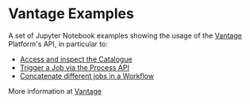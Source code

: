 # Vantage Examples

A set of Jupyter Notebook examples showing the usage of the [Vantage](https://vantage.earthi.world/) Platform's API, in particular to:

* [Access and inspect the Catalogue](./Catalogue.ipynb)
* [Trigger a Job via the Process API](./Job.ipynb)
* [Concatenate different jobs in a Workflow](./Workflow.ipynb)

More information at [Vantage](https://vantage.earthi.world/)